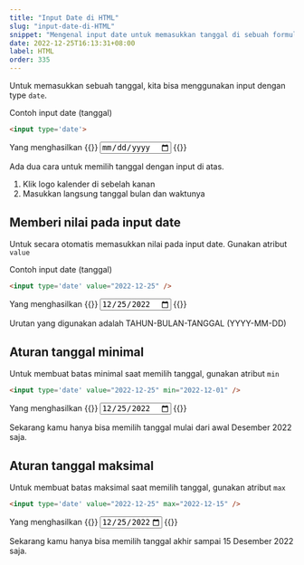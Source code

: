 ```yaml
---
title: "Input Date di HTML"
slug: "input-date-di-HTML"
snippet: "Mengenal input date untuk memasukkan tanggal di sebuah formulir pada situs dengan HTML"
date: 2022-12-25T16:13:31+08:00
label: HTML
order: 335
---
```


Untuk memasukkan sebuah tanggal, kita bisa menggunakan input dengan type `date`.

Contoh input date (tanggal)
```html
<input type='date'>
```

Yang menghasilkan
{{<rawhtml>}}
<input type='date'>
{{</rawhtml>}}

Ada dua cara untuk memilih tanggal dengan input di atas.  
1. Klik logo kalender di sebelah kanan  
2. Masukkan langsung tanggal bulan dan waktunya

## Memberi nilai pada input date  
Untuk secara otomatis memasukkan nilai pada input date. Gunakan atribut `value`

Contoh input date (tanggal)
```html
<input type='date' value="2022-12-25" />
```

Yang menghasilkan
{{<rawhtml>}}
<input type='date' value="2022-12-25" />
{{</rawhtml>}}

Urutan yang digunakan adalah TAHUN-BULAN-TANGGAL (YYYY-MM-DD)

## Aturan tanggal minimal
Untuk membuat batas minimal saat memilih tanggal, gunakan atribut `min`

```html
<input type='date' value="2022-12-25" min="2022-12-01" />
```

Yang menghasilkan
{{<rawhtml>}}
<input type='date' value="2022-12-25" min="2022-12-01" />
{{</rawhtml>}}

Sekarang kamu hanya bisa memilih tanggal mulai dari awal Desember 2022 saja.

## Aturan tanggal maksimal
Untuk membuat batas maksimal saat memilih tanggal, gunakan atribut `max`

```html
<input type='date' value="2022-12-25" max="2022-12-15" />
```

Yang menghasilkan
{{<rawhtml>}}
<input type='date' value="2022-12-25" max="2022-12-15" />
{{</rawhtml>}}

Sekarang kamu hanya bisa memilih tanggal akhir sampai 15 Desember 2022 saja.
